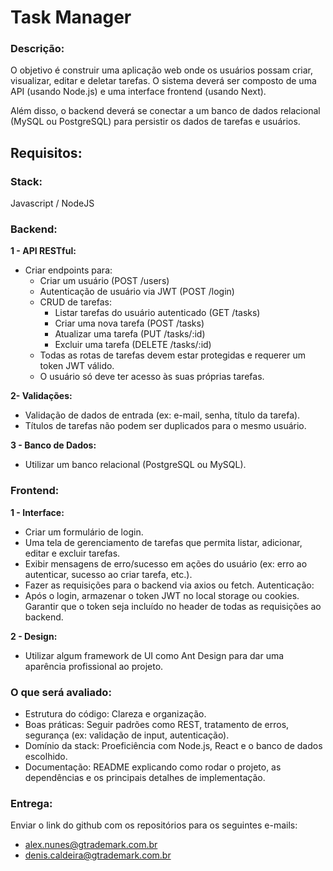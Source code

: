 # Task Manager

### Descrição:
O objetivo é construir uma aplicação web onde os usuários possam criar, visualizar, editar e deletar tarefas. O sistema deverá ser composto de uma API (usando Node.js) e uma interface frontend (usando Next). 

Além disso, o backend deverá se conectar a um banco de dados relacional (MySQL ou PostgreSQL) para persistir os dados de tarefas e usuários.

## Requisitos:

### Stack:
Javascript / NodeJS

### Backend:
**1 - API RESTful:**
- Criar endpoints para:
  - Criar um usuário (POST /users)
  - Autenticação de usuário via JWT (POST /login)
  - CRUD de tarefas:
    - Listar tarefas do usuário autenticado (GET /tasks)
    - Criar uma nova tarefa (POST /tasks)
    - Atualizar uma tarefa (PUT /tasks/:id)
    - Excluir uma tarefa (DELETE /tasks/:id)
  - Todas as rotas de tarefas devem estar protegidas e requerer um token JWT válido.
  - O usuário só deve ter acesso às suas próprias tarefas.

**2- Validações:**
  - Validação de dados de entrada (ex: e-mail, senha, título da tarefa).
  - Títulos de tarefas não podem ser duplicados para o mesmo usuário.

**3 - Banco de Dados:**
  - Utilizar um banco relacional (PostgreSQL ou MySQL).

### Frontend:
**1 - Interface:**
  - Criar um formulário de login.
  - Uma tela de gerenciamento de tarefas que permita listar, adicionar, editar e excluir tarefas.
  - Exibir mensagens de erro/sucesso em ações do usuário (ex: erro ao autenticar, sucesso ao criar tarefa, etc.).
  - Fazer as requisições para o backend via axios ou fetch.
  Autenticação:
  - Após o login, armazenar o token JWT no local storage ou cookies.
  Garantir que o token seja incluído no header de todas as requisições ao backend.

**2 - Design:**
  - Utilizar algum framework de UI como Ant Design para dar uma aparência profissional ao projeto.

### O que será avaliado:
- Estrutura do código: Clareza e organização.
- Boas práticas: Seguir padrões como REST, tratamento de erros, segurança (ex: validação de input, autenticação).
- Domínio da stack: Proeficiência com Node.js, React e o banco de dados escolhido.
- Documentação: README explicando como rodar o projeto, as dependências e os principais detalhes de implementação.

### Entrega:
Enviar o link do github com os repositórios para os seguintes e-mails:
- alex.nunes@gtrademark.com.br 
- denis.caldeira@gtrademark.com.br

